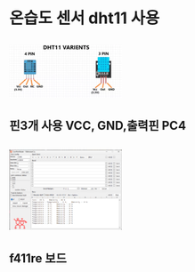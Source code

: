 # 온습도 센서 dht11 사용 
## <img width = "40%" src="https://github.com/buskingsue/DHT11/blob/master/dht11.png">
## 
##
## 핀3개 사용 VCC, GND,출력핀 PC4
## <img width = "40%" src="https://github.com/buskingsue/DHT11/blob/master/comport_%EC%98%A8%EB%8F%84.png">

## f411re 보드 
